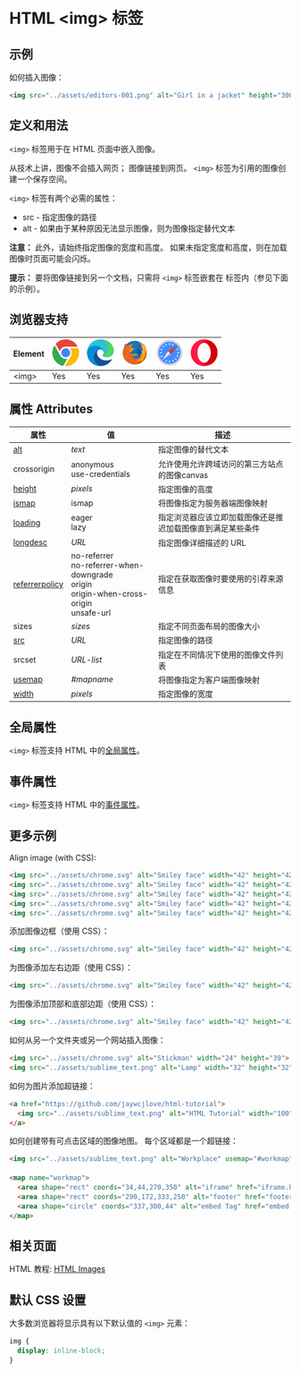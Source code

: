 HTML \<img> 标签
===

## 示例

如何插入图像：

```html idoc:preview
<img src="../assets/editors-001.png" alt="Girl in a jacket" height="300">
```
<!--rehype:style=min-height: 300px;-->

## 定义和用法

`<img>` 标签用于在 HTML 页面中嵌入图像。

从技术上讲，图像不会插入网页； 图像链接到网页。 `<img>` 标签为引用的图像创建一个保存空间。

`<img>` 标签有两个必需的属性：

* src - 指定图像的路径
* alt - 如果由于某种原因无法显示图像，则为图像指定替代文本

**注意：** 此外，请始终指定图像的宽度和高度。 如果未指定宽度和高度，则在加载图像时页面可能会闪烁。

**提示：** 要将图像链接到另一个文档，只需将 `<img>` 标签嵌套在 [<a>](./a.md) 标签内（参见下面的示例）。

## 浏览器支持

| Element | ![chrome][1] | ![edge][2] | ![firefox][3] | ![safari][4] | ![opera][5] |
| ------- | --- | --- | --- | --- | --- |
| \<img>  | Yes | Yes | Yes | Yes | Yes |
<!--rehype:style=width: 100%; display: inline-table;-->

## 属性 Attributes

| 属性 | 值 | 描述 |
| ---- | ---- | ---- |
| [alt](./img_alt.md) | *text* | 指定图像的替代文本|
| crossorigin | anonymous<br>use-credentials | 允许使用允许跨域访问的第三方站点的图像canvas                                |
| [height](./img_height.md)                | *pixels* | 指定图像的高度|
| [ismap](./img_ismap.md)                  | ismap | 将图像指定为服务器端图像映射|
| [loading](./img_loading.md)              | eager <br> lazy | 指定浏览器应该立即加载图像还是推迟加载图像直到满足某些条件|
| [longdesc](./img_longdesc.md)            | *URL* | 指定图像详细描述的 URL|
| [referrerpolicy](./img_referrepolicy.md) | no-referrer<br>no-referrer-when-downgrade<br>origin<br>origin-when-cross-origin<br>unsafe-url | 指定在获取图像时要使用的引荐来源信息|
| sizes                                       | *sizes* | 指定不同页面布局的图像大小|
| [src](./img_src.md)                      | *URL* | 指定图像的路径|
| srcset                                      | *URL-list* | 指定在不同情况下使用的图像文件列表|
| [usemap](./img_usemap.md)                | *#mapname* | 将图像指定为客户端图像映射|
| [width](./img_width.md)                  | *pixels* | 指定图像的宽度|
<!--rehype:style=width: 100%; display: inline-table;-->

## 全局属性

`<img>` 标签支持 HTML 中的[全局属性](../reference/standardattributes.md)。

## 事件属性

`<img>` 标签支持 HTML 中的[事件属性](../reference/eventattributes.md)。

## 更多示例

Align image (with CSS):

```html idoc:preview
<img src="../assets/chrome.svg" alt="Smiley face" width="42" height="42" style="vertical-align:bottom">
<img src="../assets/chrome.svg" alt="Smiley face" width="42" height="42" style="vertical-align:middle">
<img src="../assets/chrome.svg" alt="Smiley face" width="42" height="42" style="vertical-align:top">
<img src="../assets/chrome.svg" alt="Smiley face" width="42" height="42" style="float:right">
<img src="../assets/chrome.svg" alt="Smiley face" width="42" height="42" style="float:left">
```

添加图像边框（使用 CSS）：

```html idoc:preview
<img src="../assets/chrome.svg" alt="Smiley face" width="42" height="42" style="border:5px solid black">
```

为图像添加左右边距（使用 CSS）：

```html idoc:preview
<img src="../assets/chrome.svg" alt="Smiley face" width="42" height="42" style="vertical-align:middle;margin:0px 50px">
```

为图像添加顶部和底部边距（使用 CSS）：

```html idoc:preview
<img src="../assets/chrome.svg" alt="Smiley face" width="42" height="42" style="vertical-align:middle;margin:50px 0px">
```
<!--rehype:style=min-height: 120px;-->

如何从另一个文件夹或另一个网站插入图像：

```html idoc:preview
<img src="../assets/chrome.svg" alt="Stickman" width="24" height="39">
<img src="../assets/sublime_text.png" alt="Lamp" width="32" height="32">
```

如何为图片添加超链接：

```html idoc:preview
<a href="https://github.com/jaywcjlove/html-tutorial">
  <img src="../assets/sublime_text.png" alt="HTML Tutorial" width="100" height="132">
</a>
```
<!--rehype:style=min-height: 132px;-->

如何创建带有可点击区域的图像地图。 每个区域都是一个超链接：

```html idoc:preview
<img src="../assets/sublime_text.png" alt="Workplace" usemap="#workmap" width="400" height="379">

<map name="workmap">
  <area shape="rect" coords="34,44,270,350" alt="iframe" href="iframe.html">
  <area shape="rect" coords="290,172,333,250" alt="footer" href="footer.htm">
  <area shape="circle" coords="337,300,44" alt="embed Tag" href="embed.htm">
</map>
```

## 相关页面

HTML 教程: [HTML Images](../tutorial/images.md)

## 默认 CSS 设置

大多数浏览器将显示具有以下默认值的 `<img>` 元素：

```css
img {
  display: inline-block;
}
```

[1]: ../assets/chrome.svg
[2]: ../assets/edge.svg
[3]: ../assets/firefox.svg
[4]: ../assets/safari.svg
[5]: ../assets/opera.svg